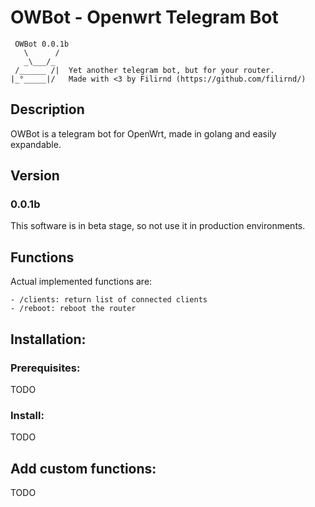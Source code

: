 

# OWBot - Openwrt Telegram Bot


````
 OWBot 0.0.1b
   \      /  
   _\___/_
 /______ /|  Yet another telegram bot, but for your router.
|_°_____|/   Made with <3 by Filirnd (https://github.com/filirnd/)
````

## Description
OWBot is a telegram bot for OpenWrt, made in golang and easily expandable.

## Version 
### 0.0.1b

This software is in beta stage, so not use it in production environments. 

## Functions
Actual implemented functions are:

    - /clients: return list of connected clients
    - /reboot: reboot the router
     
## Installation:
### Prerequisites:
TODO

### Install:
TODO

## Add custom functions:
TODO



